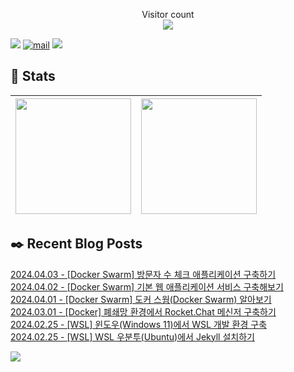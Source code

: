 
<p align="center">
    Visitor count<br>
    <img src="https://profile-counter.glitch.me/JaehyoJJAng/count.svg" />
</p>

[<img src="https://img.shields.io/badge/My BLOG-%23009639?style=for-the-badge&logo=Bloglovin&logoColor=white">][blog] [![mail](https://img.shields.io/badge/MAIL-Aff230?style=for-the-badge&logo=GMAIL&logoColor=%23000005)](mailto:yshrim12@naver.com) [<img src="https://img.shields.io/badge/jaehyo-7289da?style=for-the-badge&logo=DISCORD&logoColor=fff">][discord]

[blog]: https://jaehyojjang.github.io
[discord]: https://discord.gg/rm2y7rZmBS

## 💜 Stats

| [<img src="https://github-readme-stats.vercel.app/api?username=JaehyoJJAng&theme=onedark&hide_border=true&count_private=true" height="185" />](https://github.com/anuraghazra/github-readme-stats) |[<img src="https://streak-stats.demolab.com/?user=JaehyoJJAng&theme=dark" height="185" />](https://git.io/streak-stats)
| ------ | ------ |

## ✒️ Recent Blog Posts
[2024.04.03 - [Docker Swarm] 방문자 수 체크 애플리케이션 구축하기](https://jaehyojjang.dev/도커스웜/2024-01-03-counter-app/) <br/>
[2024.04.02 - [Docker Swarm] 기본 웹 애플리케이션 서비스 구축해보기](https://jaehyojjang.dev/도커스웜/2024-01-02-basic-web-app/) <br/>
[2024.04.01 - [Docker Swarm] 도커 스웜(Docker Swarm) 알아보기](https://jaehyojjang.dev/도커스웜/2024-01-01-docker-swarm/) <br/>
[2024.03.01 - [Docker] 폐쇄망 환경에서 Rocket.Chat 메신저 구축하기](https://jaehyojjang.dev/도커이미지/2024-03-01-rocket-chat/) <br/>
[2024.02.25 - [WSL] 윈도우(Windows 11)에서 WSL 개발 환경 구축](https://jaehyojjang.dev/리눅스서버/wsl/2024-02-25-wsl-ubuntu-install/) <br/>
[2024.02.25 - [WSL] WSL 우분투(Ubuntu)에서 Jekyll 설치하기](https://jaehyojjang.dev/리눅스서버/wsl/2024-02-25-wsl-ubuntu-jekyll-install/) <br/>


<img src="https://img.shields.io/badge/최근%20배포일-2024/05/16_00:18-%23121212?style=flat">